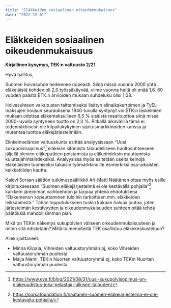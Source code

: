 ```yaml
---
title: "Eläkkeiden sosiaalinen oikeudenmukaisuus"
date: "2022-12-01"
---
```


# Eläkkeiden sosiaalinen oikeudenmukaisuus

**Kirjallinen kysymys, TEK:n valtuusto 2/21**

Hyvä hallitus,

Suomen hoivasuhde heikkenee nopeasti. Siinä missä vuonna 2000 yhtä eläkeläistä kohden oli 2,0 työssäkäyvää, viime vuonna heitä oli enää 1,6. 60 vuoden päästä ETK:n arvioiden mukaan suhdeluku olisi 1,08.

Hoivasuhteen vaikutusten taittamiseksi lisätyn elinaikakertoimen ja TyEL-maksujen nousun seurauksena 1940-luvulla syntynyt voi ETK:n laskelmien mukaan odottaa eläkemaksuilleen 6,5 % sisäistä reaalituottoa siinä missä 2000-luvulla syntyneen tuotto on 2,0 %. Pitkällä aikavälillä tämä ei todennäköisesti ole kilpailukykyinen sijoitusmarkkinoiden kanssa ja murentaa luottoa eläkejärjestelmään. 

Elinkeinoelämän valtuuskunta esittää analyysissaan “Uusi sukupolvisopimus”[^1] eläkeiän sitomista taloudelliseen huoltosuhteeseen, jäljellä olevien eläkeputkien poistamista ja eläkeindeksin muuttamista kuluttajahintaindeksiksi. Analyysissa myös esitetään useita keinoja eläkeläisten tuomiseksi takaisin työmarkkinoille esimerkiksi osa-aikaisten keikkatöiden kautta.

Kalevi Sorsan säätiön tutkimuspäällikkö Ari-Matti Näätänen ottaa myös esille kirjoituksessaan “Suomen eläkejärjestelmä ei ole kestävällä pohjalla”[^2] kaikkein järeimmän vaihtoehdon ja tarjoaa yhtenä ehdotuksena “Eläkemenon sopeuttaminen tuloihin tarkoittaen mm. eläkkeiden leikkaamista.” Tähän lopputulokseen tuskin kukaan haluaa joutua, joten järjestelmän kestävyyden ja oikeudenmukaisuuden suhteen pitää tehdä päätöksiä mahdollisimman pian.

Mikä on TEKin näkemys sukupolvien väliseen oikeudenmukaisuuteen ja miten sitä edistetään? Millä toimenpiteillä TEK osallistuu eläkekeskusteluun?

Allekirjoittaneet:
- Minna Kilpala, Vihreiden valtuustoryhmän pj, koko Vihreiden valtuustoryhmän puolesta
- Maija Niemi, TEKin Nuorten valtuustoryhmä pj, koko TEKin Nuorten valtuustoryhmän puolesta

[^1]: https://www.eva.fi/blog/2021/08/31/uusi-sukupolvisopimus-on-elakeuudistus-joka-pelastaa-julkisen-talouden/
[^2]: https://sorsafoundation.fi/naatanen-suomen-elakejarjestelma-ei-ole-kestavalla-pohjalla/
